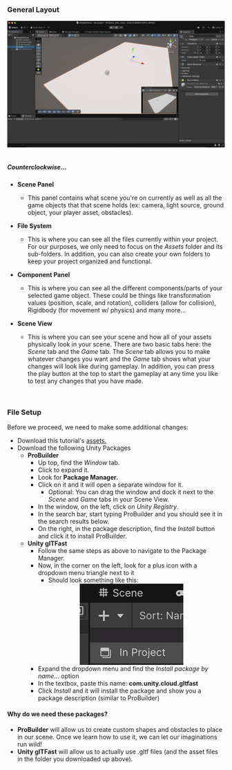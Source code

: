 ### General Layout

<img style="display: block; margin-left: auto; margin-right: auto;" src="unity_component.png" alt="Unity Editor Home Page">
<br/>

##### Counterclockwise...

* **Scene Panel**
    - This panel contains what scene you're on currently as well as all the game objects that that scene holds (ex: camera, light source, ground object, your player asset, obstacles).

* **File System**
    - This is where you can see all the files currently within your project. For our purposes, we only need to focus on the *Assets* folder and its sub-folders. In addition, you can also create your own folders to keep your project organized and functional.

* **Component Panel**
    - This is where you can see all the different components/parts of your selected game object. These could be things like transformation values (position, scale, and rotation), colliders (allow for collision), Rigidbody (for movement w/ physics) and many more...

* **Scene View**
    - This is where you can see your scene and how all of your assets physically look in your scene. There are two basic tabs here: the *Scene* tab and the *Game* tab. The *Scene* tab allows you to make whatever changes you want and the *Game* tab shows what your changes will look like during gameplay. In addition, you can press the play button at the top to start the gameplay at any time you like to test any changes that you have made.

</br>

### File Setup

Before we proceed, we need to make some additional changes:
- Download this tutorial's [assets.](https://drive.google.com/uc?export=download&id=1ucsgriZxbajK0LKflfUpLJHT86DQlHgI)
- Download the following Unity Packages
    - **ProBuilder** 
        - Up top, find the *Window* tab. 
        - Click to expand it.
        - Look for **Package Manager.**
        - Click on it and it will open a separate window for it.
            - Optional: You can drag the window and dock it next to the *Scene* and *Game* tabs in your Scene View.
        - In the window, on the left, click on *Unity Registry*.
        - In the search bar, start typing ProBuilder and you should see it in the search results below. 
        - On the right, in the package description, find the *Install* button and click it to install ProBuilder.
    - **Unity glTFast**
        - Follow the same steps as above to navigate to the Package Manager.
        - Now, in the corner on the left, look for a plus icon with a dropdown menu triangle next to it
            - Should look something like this:
            <img style="display: block; margin-left: auto; margin-right: auto;" src="project_manager_dropdown.png" alt="project manager dropdown button">
        - Expand the dropdown menu and find the *Install package by name...* option
        - In the textbox, paste this name: **com.unity.cloud.gltfast**
        - Click *Install* and it will install the package and show you a package description (similar to ProBuilder)
    
#### Why do we need these packages?
- **ProBuilder** will allow us to create custom shapes and obstacles to place in our scene. Once we learn how to use it, we can let our imaginations run wild!
- **Unity glTFast** will allow us to actually use .gltf files (and the asset files in the folder you downloaded up above).

